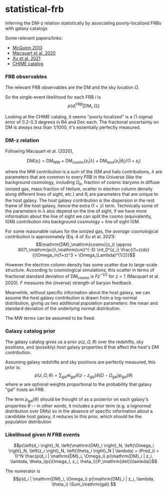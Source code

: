 # statistical-frb
Inferring the DM-z relation statistically by associating poorly-localized FRBs with galaxy catalogs

Some relevant papers/links:

* [McQuinn 2013](https://arxiv.org/abs/1309.4451)
* [Macquart et al. 2020](https://arxiv.org/abs/2005.13161)
* [Xu et al. 2021](https://iopscience.iop.org/article/10.3847/2041-8213/ac399c/pdf)
* [CHIME catalog](https://www.chime-frb.ca/catalog)

### FRB observables

The relevant FRB observables are the DM and the sky location $\Omega$. 

So the single-event likelihood for each FRB $i$ is
$$p(d_i^\mathrm{FRB} | \mathrm{DM}_i, \Omega_i)$$

Looking at the CHIME catalog, it seems "poorly localized" is a (1-sigma) error of 0.2-0.3 degrees in RA and Dec each. 
The fractional uncertainty on DM is always less than 1/1000, it's essentially perfectly measured. 

### DM-z relation 

Following Macquart et al. (2020), 

$$\mathrm{DM}(z_i) = \mathrm{DM}_\mathrm{MW} + \mathrm{DM}_\mathrm{cosmo}(z_i | \lambda) + \mathrm{DM}_\mathrm{host}(z_i | \theta_i)/(1 + z_i)$$

where the MW contribution is a sum of the ISM and halo contributions, $\lambda$ are parameters that are common to every FRB in the Universe (like the background cosmology, including $\Omega_b$, fraction of cosmic baryons in diffuse ionized gas, mass fraction of Helium, scatter in electron column density along different lines of sight, etc.) and $\theta_i$ are parameters that are unique to the host galaxy. The host galaxy contribution is the dispersion in the rest frame of the host galaxy, hence the extra (1 + z) term. Technically some of the parameters in $\lambda$ also depend on the line of sight, if we have more information about the line of sight we can split the cosmo (equivalently, IGM) contribution into background cosmology + line of sight IGM. 

For some reasonable values for the ionized gas, the *average* cosmological contribution is approximately (Eq. 4 of Xu et al. 2021):
$$\mathrm{DM}_\mathrm{cosmo}(z_i) \approx  807\,\mathrm{pc}\,\mathrm{cm}^{-3} \int_0^{z_i} \frac{(1+z)dz}{(\Omega_m(1+z)^3 + \Omega_\Lambda)^{1/2}}$$

However the electron column density has some scatter due to large-scale structure. According to cosmological simulations, this scatter in terms of fractional standard deviation of $\mathrm{DM}_\mathrm{cosmo}$ is $Fz^{-1/2}$ for $z < 1$ (Macquart et al. 2020). $F$ measures the (inverse) strength of baryon feedback. 

Meanwhile, without specific information about the host galaxy, we can assume the host galaxy contribution is drawn from a log-normal distribution, giving us two additional population parameters: the mean and standard deviation of the underlying normal distribution. 

The MW terms can be assumed to be fixed. 

### Galaxy catalog prior

The galaxy catalog gives us a prior $p(z, \Omega, \theta)$ over the redshifts, sky positions, and (possibly) host galaxy properties $\theta$ that affect the host's DM contribution.

Assuming galaxy redshifts and sky positions are perfectly measured, this prior is:
$$p(z, \Omega, \theta) = \sum_\mathrm{gal} w_\mathrm{gal} \delta(z - z_\mathrm{gal})\delta(\Omega-\Omega_\mathrm{gal})p_\mathrm{gal}(\theta)$$
where $w$ are optional weights proportional to the probability that galaxy "gal" hosts an FRB. 

The term $p_\mathrm{gal}(\theta)$ should be thought of as a posterior on each galaxy's properties $\theta$ -- in other words, it includes a prior term (e.g. a lognormal distribution over DMs) so in the absence of specific information about a candidate host galaxy, it reduces to this prior, which should be the population distribution

### Likelihood given $N$ FRB events

$$p(\left{d_i \right}_N, \left{\mathrm{DM}_i \right}_N, \left{\Omega_i \right}_N, \left{z_i \right}_N, \left{\theta_i \right}_N | \lambda) = \Prod_{i = 1}^N \frac{p(d_i | \mathrm{DM}_i, \Omega_i) p(\mathrm{DM}_i | z_i, \lambda, \theta_i)p(\Omega_i, z_i, theta_i}{P_\mathrm{det}(\lambda)}$$

The numerator is 
$$p(d_i | \mathrm{DM}_i, \Omega_i) p(\mathrm{DM}_i | z_i, \lambda, \theta_i) \Sum_\mathrm{gal} $$

